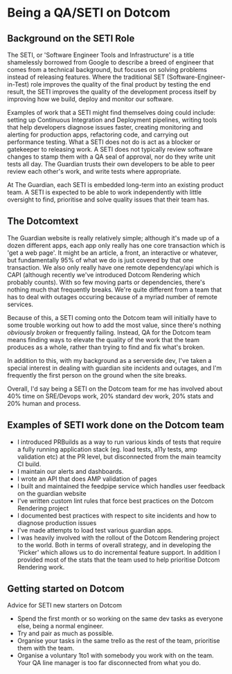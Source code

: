 
# Being a QA/SETI on Dotcom

## Background on the SETI Role

The SETI, or 'Software Engineer Tools and Infrastructure' is a title shamelessly borrowed from Google to describe a breed of engineer that comes from a technical background, but focuses on solving problems instead of releasing features. Where the traditional SET (Software-Engineer-in-Test) role improves the quality of the final product by testing the end result, the SETI improves the quality of the development process itself by improving how we build, deploy and monitor our software.

Examples of work that a SETI might find themselves doing could include: setting up Continuous Integration and Deployment pipelines, writing tools that help developers diagnose issues faster, creating monitoring and alerting for production apps, refactoring code, and carrying out performance testing. What a SETI does not do is act as a blocker or gatekeeper to releasing work. A SETI does not typically review software changes to stamp them with a QA seal of approval, nor do they write unit tests all day. The Guardian trusts their own developers to be able to peer review each other's work, and write tests where appropriate.

At The Guardian, each SETI is embedded long-term into an existing product team. A SETI is expected to be able to work independently with little oversight to find, prioritise and solve quality issues that their team has.

## The Dotcomtext

The Guardian website is really relatively simple; although it's made up of a dozen different apps, each app only really has one core transaction which is 'get a web page'. It might be an article, a front, an interactive or whatever, but fundamentally 95% of what we do is just covered by that one transaction. We also only really have one remote dependency/api which is CAPI (although recently we've introduced Dotcom Rendering which probably counts). With so few moving parts or dependencies, there's nothing much that frequently breaks. We're quite different from a team that has to deal with outages occuring because of a myriad number of remote services. 

Because of this, a SETI coming onto the Dotcom team will initially have to some trouble working out how to add the most value, since there's nothing *obviously broken* or frequently failing. Instead, QA for the Dotcom team means finding ways to elevate the quality of the work that the team produces as a whole, rather than trying to find and fix what's broken.

In addition to this, with my background as a serverside dev, I've taken a special interest in dealing with guardian site incidents and outages, and I'm frequently the first person on the ground when the site breaks.

Overall, I'd say being a SETI on the Dotcom team for me has involved about 40% time on SRE/Devops work, 20% standard dev work, 20% stats and 20% human and process.

## Examples of SETI work done on the Dotcom team

* I introduced PRBuilds as a way to run various kinds of tests that require a fully running application stack (eg. load tests, a11y tests, amp validation etc) at the PR level, but disconnected from the main teamcity CI build.
* I maintain our alerts and dashboards.
* I wrote an API that does AMP validation of pages
* I built and maintained the feedpipe service which handles user feedback on the guardian website 
* I've written custom lint rules that force best practices on the Dotcom Rendering project
* I documented best practices with respect to site incidents and how to diagnose production issues
* I've made attempts to load test various guardian apps.
* I was heavily involved with the rollout of the Dotcom Rendering project to the world. Both in terms of overall strategy, and in developing the 'Picker' which allows us to do incremental feature support. In addition I provided most of the stats that the team used to help prioritise Dotcom Rendering work.

## Getting started on Dotcom

Advice for SETI new starters on Dotcom

* Spend the first month or so working on the same dev tasks as everyone else, being a normal engineer.
* Try and pair as much as possible.
* Organise your tasks in the same trello as the rest of the team, prioritise them with the team.
* Organise a voluntary 1to1 with somebody you work with on the team. Your QA line manager is too far disconnected from what you do.

